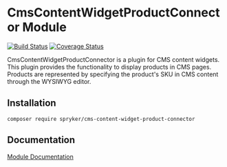 # CmsContentWidgetProductConnector Module
[![Build Status](https://travis-ci.org/spryker/CmsContentWidgetProductConnector.svg)](https://travis-ci.org/spryker/CmsContentWidgetProductConnector)
[![Coverage Status](https://coveralls.io/repos/github/spryker/CmsContentWidgetProductConnector/badge.svg)](https://coveralls.io/github/spryker/CmsContentWidgetProductConnector)

CmsContentWidgetProductConnector is a plugin for CMS content widgets. This plugin provides the functionality to display products in CMS pages. Products are represented by specifying the product's SKU in CMS content through the WYSIWYG editor.

## Installation

```
composer require spryker/cms-content-widget-product-connector
```

## Documentation

[Module Documentation](http://academy.spryker.com/developing_with_spryker/module_guide/content_management/cms/cms_widget.html)
